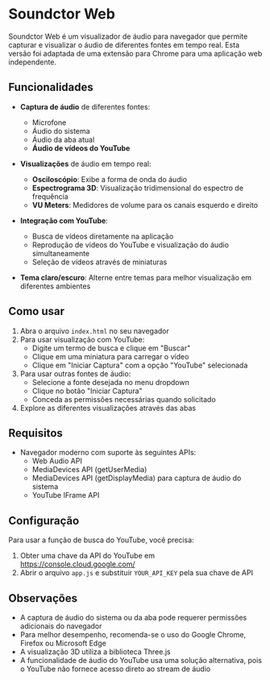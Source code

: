 # Soundctor Web

Soundctor Web é um visualizador de áudio para navegador que permite capturar e visualizar o áudio de diferentes fontes em tempo real. Esta versão foi adaptada de uma extensão para Chrome para uma aplicação web independente.

## Funcionalidades

- **Captura de áudio** de diferentes fontes:
  - Microfone
  - Áudio do sistema 
  - Áudio da aba atual
  - **Áudio de vídeos do YouTube**

- **Visualizações** de áudio em tempo real:
  - **Osciloscópio**: Exibe a forma de onda do áudio
  - **Espectrograma 3D**: Visualização tridimensional do espectro de frequência
  - **VU Meters**: Medidores de volume para os canais esquerdo e direito

- **Integração com YouTube**:
  - Busca de vídeos diretamente na aplicação
  - Reprodução de vídeos do YouTube e visualização do áudio simultaneamente
  - Seleção de vídeos através de miniaturas

- **Tema claro/escuro**: Alterne entre temas para melhor visualização em diferentes ambientes

## Como usar

1. Abra o arquivo `index.html` no seu navegador
2. Para usar visualização com YouTube:
   - Digite um termo de busca e clique em "Buscar"
   - Clique em uma miniatura para carregar o vídeo
   - Clique em "Iniciar Captura" com a opção "YouTube" selecionada
3. Para usar outras fontes de áudio:
   - Selecione a fonte desejada no menu dropdown
   - Clique no botão "Iniciar Captura"
   - Conceda as permissões necessárias quando solicitado
4. Explore as diferentes visualizações através das abas

## Requisitos

- Navegador moderno com suporte às seguintes APIs:
  - Web Audio API
  - MediaDevices API (getUserMedia)
  - MediaDevices API (getDisplayMedia) para captura de áudio do sistema
  - YouTube IFrame API

## Configuração

Para usar a função de busca do YouTube, você precisa:

1. Obter uma chave da API do YouTube em https://console.cloud.google.com/
2. Abrir o arquivo `app.js` e substituir `YOUR_API_KEY` pela sua chave de API

## Observações

- A captura de áudio do sistema ou da aba pode requerer permissões adicionais do navegador
- Para melhor desempenho, recomenda-se o uso do Google Chrome, Firefox ou Microsoft Edge
- A visualização 3D utiliza a biblioteca Three.js
- A funcionalidade de áudio do YouTube usa uma solução alternativa, pois o YouTube não fornece acesso direto ao stream de áudio